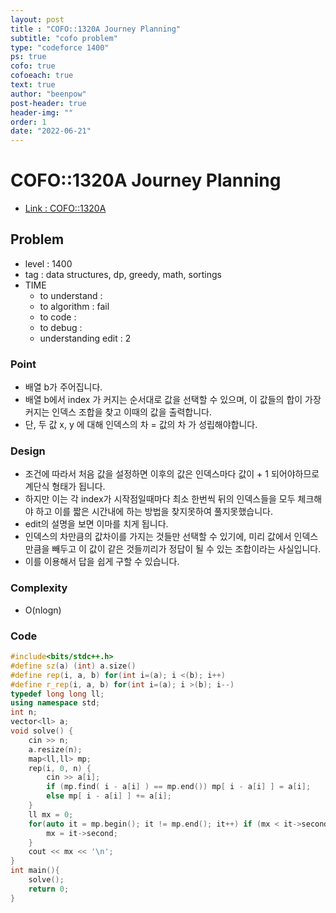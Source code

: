 ```yaml
---
layout: post
title : "COFO::1320A Journey Planning"
subtitle: "cofo problem"
type: "codeforce 1400"
ps: true
cofo: true
cofoeach: true
text: true
author: "beenpow"
post-header: true
header-img: ""
order: 1
date: "2022-06-21"
---
```

# COFO::1320A Journey Planning
- [Link : COFO::1320A](https://codeforces.com/problemset/problem/1320/A)


## Problem 

- level : 1400
- tag : data structures, dp, greedy, math, sortings
- TIME
  - to understand    : 
  - to algorithm     : fail
  - to code          : 
  - to debug         : 
  - understanding edit :  2

### Point
- 배열 b가 주어집니다.
- 배열 b에서 index 가 커지는 순서대로 값을 선택할 수 있으며, 이 값들의 합이 가장 커지는 인덱스 조합을 찾고 이때의 값을 출력합니다.
- 단, 두 값 x, y 에 대해 인덱스의 차 = 값의 차 가 성립해야합니다.

### Design
- 조건에 따라서 처음 값을 설정하면 이후의 값은 인덱스마다 값이 + 1 되어야하므로 계단식 형태가 됩니다.
- 하지만 이는 각 index가 시작점일때마다 최소 한번씩 뒤의 인덱스들을 모두 체크해야 하고 이를 짧은 시간내에 하는 방법을 찾지못하여 풀지못했습니다.
- edit의 설명을 보면 이마를 치게 됩니다.
- 인덱스의 차만큼의 값차이를 가지는 것들만 선택할 수 있기에, 미리 값에서 인덱스만큼을 빼두고 이 값이 같은 것들끼리가 정답이 될 수 있는 조합이라는 사실입니다.
- 이를 이용해서 답을 쉽게 구할 수 있습니다.

### Complexity
- O(nlogn)

### Code

```cpp
#include<bits/stdc++.h>
#define sz(a) (int) a.size()
#define rep(i, a, b) for(int i=(a); i <(b); i++)
#define r_rep(i, a, b) for(int i=(a); i >(b); i--)
typedef long long ll;
using namespace std;
int n;
vector<ll> a;
void solve() {
    cin >> n;
    a.resize(n);
    map<ll,ll> mp;
    rep(i, 0, n) {
        cin >> a[i];
        if (mp.find( i - a[i] ) == mp.end()) mp[ i - a[i] ] = a[i];
        else mp[ i - a[i] ] += a[i];
    }
    ll mx = 0;
    for(auto it = mp.begin(); it != mp.end(); it++) if (mx < it->second) {
        mx = it->second;
    }
    cout << mx << '\n';
}
int main(){
    solve();
    return 0;
}

```
